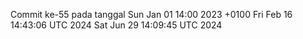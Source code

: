 Commit ke-55 pada tanggal Sun Jan 01 14:00 2023 +0100
Fri Feb 16 14:43:06 UTC 2024
Sat Jun 29 14:09:45 UTC 2024
